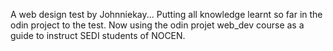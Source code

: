 A web design test by Johnniekay... Putting all knowledge learnt so far in the odin project to the test.
Now using the odin projet web_dev course as a guide to instruct SEDI students of NOCEN. 
